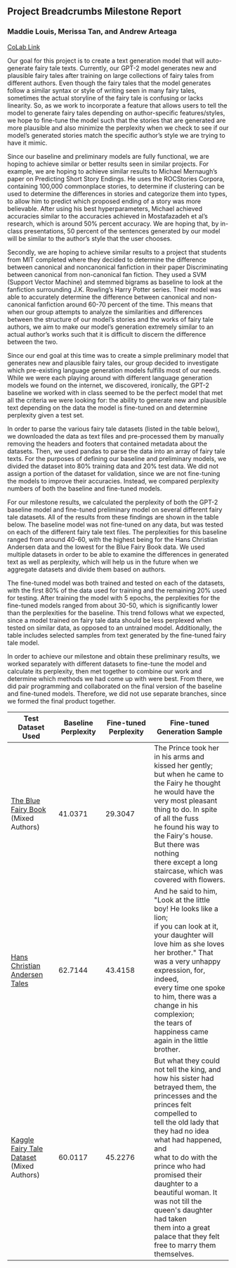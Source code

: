## Project Breadcrumbs Milestone Report
### Maddie Louis, Merissa Tan, and Andrew Arteaga

[CoLab Link](https://colab.research.google.com/drive/1P7IABjyyH1v660COZv5L7Ha7Vwn5lmoD)

Our goal for this project is to create a text generation model that will auto-generate fairy tale texts. Currently, our GPT-2 model generates new and plausible fairy tales after training on large collections of fairy tales from different authors. Even though the fairy tales that the model generates follow a similar syntax or style of writing seen in many fairy tales, sometimes the actual storyline of the fairy tale is confusing or lacks linearity. So, as we work to incorporate a feature that allows users to tell the model to generate fairy tales depending on author-specific features/styles, we hope to fine-tune the model such that the stories that are generated are more plausible and also minimize the perplexity when we check to see if our model’s generated stories match the specific author’s style we are trying to have it mimic.  

Since our baseline and preliminary models are fully functional, we are hoping to achieve similar or better results seen in similar projects. For example, we are hoping to achieve similar results to Michael Mernaugh’s paper on Predicting Short Story Endings. He uses the ROCStories Corpora, containing 100,000 commonplace stories, to determine if clustering can be used to determine the differences in stories and categorize them into types, to allow him to predict which proposed ending of a story was more believable. After using his best hyperparameters, Michael achieved accuracies similar to the accuracies achieved in Mostafazadeh et al’s research, which is around 50% percent accuracy. We are hoping that, by in-class presentations, 50 percent of the sentences generated by our model will be similar to the author’s style that the user chooses.  

Secondly, we are hoping to achieve similar results to a project that students from MIT completed where they decided to determine the difference between canonical and noncanonical fanfiction in their paper Discriminating between canonical from non-canonical fan fiction. They used a SVM (Support Vector Machine) and stemmed bigrams as baseline to look at the fanfiction surrounding J.K. Rowling’s Harry Potter series. Their model was able to accurately determine the difference between canonical and non-canonical fanfiction around 60-70 percent of the time. This means that when our group attempts to analyze the similarities and differences between the structure of our model’s stories and the works of fairy tale authors, we aim to make our model’s generation extremely similar to an actual author’s works such that it is difficult to discern the difference between the two.  

Since our end goal at this time was to create a simple preliminary model that generates new and plausible fairy tales, our group decided to investigate which pre-existing language generation models fulfills most of our needs. While we were each playing around with different language generation models we found on the internet, we discovered, ironically, the GPT-2 baseline we worked with in class seemed to be the perfect model that met all the criteria we were looking for: the ability to generate new and plausible text depending on the data the model is fine-tuned on and determine perplexity given a test set.  

In order to parse the various fairy tale datasets (listed in the table below), we downloaded the data as text files and pre-processed them by manually removing the headers and footers that contained metadata about the datasets. Then, we used pandas to parse the data into an array of fairy tale texts. For the purposes of defining our baseline and preliminary models, we divided the dataset into 80% training data and 20% test data. We did not assign a portion of the dataset for validation, since we are not fine-tuning the models to improve their accuracies. Instead, we compared perplexity numbers of both the baseline and fine-tuned models.  

For our milestone results, we calculated the perplexity of both the GPT-2 baseline model and fine-tuned preliminary model on several different fairy tale datasets. All of the results from these findings are shown in the table below. The baseline model was not fine-tuned on any data, but was tested on each of the different fairy tale text files. The perplexities for this baseline ranged from around 40-60, with the highest being for the Hans Christian Andersen data and the lowest for the Blue Fairy Book data. We used multiple datasets in order to be able to examine the differences in generated text as well as perplexity, which will help us in the future when we aggregate datasets and divide them based on authors.  

The fine-tuned model was both trained and tested on each of the datasets, with the first 80% of the data used for training and the remaining 20% used for testing. After training the model with 5 epochs, the perplexities for the fine-tuned models ranged from about 30-50, which is significantly lower than the perplexities for the baseline. This trend follows what we expected, since a model trained on fairy tale data should be less perplexed when tested on similar data, as opposed to an untrained model. Additionally, the table includes selected samples from text generated by the fine-tuned fairy tale model.  

In order to achieve our milestone and obtain these preliminary results, we worked separately with different datasets to fine-tune the model and calculate its perplexity, then met together to combine our work and determine which methods we had come up with were best. From there, we did pair programming and collaborated on the final version of the baseline and fine-tuned models. Therefore, we did not use separate branches, since we formed the final product together.  

| Test Dataset Used                            | Baseline Perplexity | Fine-tuned Perplexity | Fine-tuned Generation Sample                                                                                                                                                                                                                                                                                                                                                                                       |
|----------------------------------------------|---------------------|-----------------------|--------------------------------------------------------------------------------------------------------------------------------------------------------------------------------------------------------------------------------------------------------------------------------------------------------------------------------------------------------------------------------------------------------------------|
| [The Blue Fairy Book](http://www.gutenberg.org/files/503/503-h/503-h.htm)<br>(Mixed Authors)       | 41.0371             | 29.3047               | The Prince took her in his arms and kissed her gently; <br>but when he came to the Fairy he thought he would have the <br>very most pleasant thing to do. In spite of all the fuss <br>he found his way to the Fairy's house. But there was nothing<br>there except a long staircase, which was covered with flowers.                                                                                              |
| [Hans Christian Andersen<br>Tales](http://www.gutenberg.org/ebooks/27200)             | 62.7144             | 43.4158               | And he said to him, "Look at the little boy! He looks like a lion;<br>if you can look at it, your daughter will love him as she loves<br>her brother." That was a very unhappy expression, for, indeed,<br>every time one spoke to him, there was a change in his complexion;<br>the tears of happiness came again in the little brother.                                                                          |
| [Kaggle Fairy Tale Dataset](https://www.kaggle.com/cuddlefish/fairy-tales/activity)<br>(Mixed Authors) | 60.0117             | 45.2276               | But what they could not tell the king, and how his sister had<br>betrayed them, the princesses and the princes felt compelled to<br>tell the old lady that they had no idea what had happened, and<br>what to do with the prince who had promised their daughter to a<br>beautiful woman. It was not till the queen's daughter had taken<br>them into a great palace that they felt free to marry them themselves. |